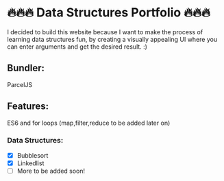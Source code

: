 # 🔥🔥🔥 Data Structures Portfolio 🔥🔥🔥 #

I decided to build this website because I want to make the process of learning data structures fun, by creating a visually appealing UI where you can enter arguments and get the desired result. :)


## Bundler: ##

ParcelJS

## Features: ## 

ES6 and for loops (map,filter,reduce to be added later on)

### Data Structures: ###



- [x] Bubblesort 
- [x] Linkedlist
- [ ] More to be added soon!

